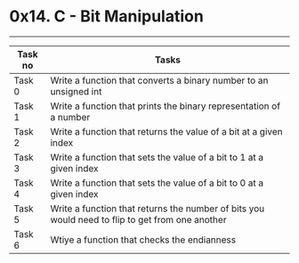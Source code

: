 # 0x14. C - Bit Manipulation
---
|Task no |Tasks	|
|--------|------|
|Task 0  |Write a function that converts a binary number to an unsigned int|
|Task 1  |Write a function that prints the binary representation of a number|
|Task 2  |Write a function that returns the value of a bit at a given index|
|Task 3  |Write a function that sets the value of a bit to 1 at a given index|
|Task 4  |Write a function that sets the value of a bit to 0 at a given index|
|Task 5  |Write a function that returns the number of bits you would need to flip to get from one another|
|Task 6  |Wtiye a function that checks the endianness|

